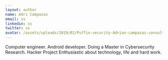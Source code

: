 ```yaml
---
layout: author
name: Adri Campazas
email: ss
linkedin: ss
twitter: ss
avatar: /assets/uploads/2019/02/Puffin-security-Adrian-campazas-consultor-ciberseguridad-hacking-etico.jpg
---
```


Computer engineer. Android developer. Doing a Master in Cybersecurity Research. Hacker Project Enthusiastic about technology, life and hard work.
